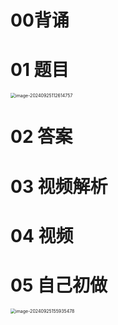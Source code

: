 # 00背诵



# 01 题目

<img src="C:\Users\Administrator\AppData\Roaming\Typora\typora-user-images\image-20240925112614757.png" alt="image-20240925112614757" style="zoom:50%;" />



# 02 答案



# 03 视频解析



# 04 视频



# 05 自己初做

<img src="https://cvp.oss-cn-shanghai.aliyuncs.com/202409251559537.png" alt="image-20240925155935478" style="zoom:50%;" />
